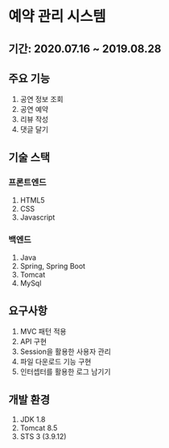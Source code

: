 # 예약 관리 시스템
## 기간: 2020.07.16 ~ 2019.08.28

## 주요 기능
1. 공연 정보 조회
2. 공연 예약
3. 리뷰 작성
4. 댓글 달기

## 기술 스택
### 프론트엔드
1. HTML5
2. CSS
3. Javascript

### 백엔드
1. Java
2. Spring, Spring Boot
3. Tomcat
4. MySql

## 요구사항
1. MVC 패턴 적용
2. API 구현
3. Session을 활용한 사용자 관리
4. 파일 다운로드 기능 구현
5. 인터셉터를 활용한 로그 남기기

## 개발 환경
1. JDK 1.8
2. Tomcat 8.5
3. STS 3 (3.9.12)

